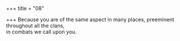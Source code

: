 +++
title = "08"

+++
Because you are of the same aspect in many places, preeminent  
throughout all the clans,  
in combats we call upon you.  